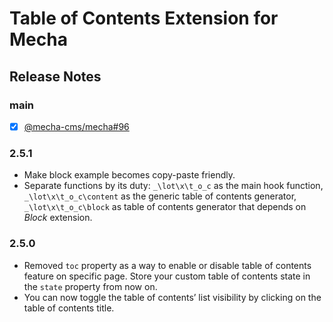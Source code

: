 Table of Contents Extension for Mecha
=====================================

Release Notes
-------------

### main

 - [x] [@mecha-cms/mecha#96](https://github.com/mecha-cms/mecha/issues/96)

### 2.5.1

 - Make block example becomes copy-paste friendly.
 - Separate functions by its duty: `_\lot\x\t_o_c` as the main hook function, `_\lot\x\t_o_c\content` as the generic table of contents generator, `_\lot\x\t_o_c\block` as table of contents generator that depends on _Block_ extension.

### 2.5.0

 - Removed `toc` property as a way to enable or disable table of contents feature on specific page. Store your custom table of contents state in the `state` property from now on.
 - You can now toggle the table of contents’ list visibility by clicking on the table of contents title.
